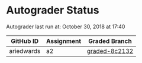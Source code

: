 # Autograder Status
Autograder last run at: October 30, 2018 at 17:40

| GitHub ID | Assignment | Graded Branch |
|-----------|------------|---------------|
| ariedwards | a2 | [graded-8c2132](https://github.com/Fall2018COMP401-001/a2-ariedwards/tree/graded-8c2132) | 
